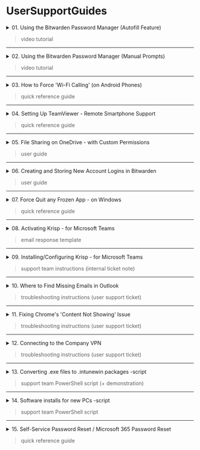 # UserSupportGuides

<details><summary>01. Using the Bitwarden Password Manager (Autofill Feature) </summary>



</details>

> video tutorial

---

<details><summary>02. Using the Bitwarden Password Manager (Manual Prompts) </summary>



</details>

> video tutorial

---

<details><summary>03. How to Force 'Wi-Fi Calling' (on Android Phones) </summary>

![Diagram](images/03_Force-Wi-Fi-Calling-onAndroid.png)

</details>

> quick reference guide

---

<details><summary>04. Setting Up TeamViewer - Remote Smartphone Support </summary>

![Diagram](images/04_Setting-Up-TeamViewer-Phone-Support.png)

</details>

> quick reference guide

---

<details><summary>05. File Sharing on OneDrive - with Custom Permissions </summary>

![Diagram](images/05_FileShare-on-OneDrive-with-Permissions.png)

</details>

> user guide

---

<details><summary>06. Creating and Storing New Account Logins in Bitwarden </summary>

![Diagram](images/06_Creating-New-Logins-in-Bitwarden.png)

</details>

> user guide

---

<details><summary>07. Force Quit any Frozen App - on Windows </summary>

![Diagram](images/07_ForceQuit-any-FrozenApp-onWindows.png)

</details>

> quick reference guide

---

<details><summary>08. Activating Krisp - for Microsoft Teams </summary>

![Diagram](images/08_ActivatingKrisp-forMSTeams.png)

![Diagram](images/GIF_ActivateKrisp.gif)

</details>

> email response template

---

<details><summary>09. Installing/Configuring Krisp - for Microsoft Teams </summary>

![Diagram](images/09_InstallConfigureKrisp-forMSTeams.png)

</details>

> support team instructions (internal ticket note)

---

<details><summary>10. Where to Find Missing Emails in Outlook </summary>

![Diagram](images/10_Find-Missing-Emails-inOutlook.png)

![Diagram](images/GIF_OutlookFindEmails.gif)

</details>

> troubleshooting instructions (user support ticket)

---

<details><summary>11. Fixing Chrome's 'Content Not Showing' Issue </summary>

![Diagram](images/11_FixingChrome-ContentNotShowing.png)

![Diagram](images/IMG_JavaScriptBlocked.PNG)

</details>

> troubleshooting instructions (user support ticket)

---

<details><summary>12. Connecting to the Company VPN </summary>

![Diagram](images/12_Connecting-to-the-CompanyVPN.png)

![Diagram](images/GIF_Connect2VPN.gif)

</details>

> troubleshooting instructions (user support ticket)

---

<details><summary>13. Converting .exe files to .intunewin packages -script </summary>

```powershell
#Convert exe to intunewin | Win32 Content Prep Tool
#Author: Sim Cmngs

# Edit these variables to match your SETUP
$IntuneWinAppUtilFolder = "C:\Intune\3-IntuneWinAppUtil" # REPLACE with Intune Win32 Content Prep Tool location 
$SourceFolder = "C:\Intune\1-Krisp" # REPLACE with app setup file location 
$SetupFile = "Krisp_2.33.5" # REPLACE with name of app setup file
$OutputFolder = "C:\Intune\2-IntuneApps" # REPLACE with folder location to save IntuneWin file

# Change Directory
Set-Location -Path $IntuneWinAppUtilFolder

# Run Intune Win32 Content prep tool with parameters
& "$IntuneWinAppUtilFolder\IntuneWinAppUtil.exe" -c "$SourceFolder" -s "$SourceFolder\$SetupFile.exe" -o "$OutputFolder" -q
```
![Diagram](images/13_GIF_IntuneWinScript.gif)

</details>

> support team PowerShell script (+ demonstration)

---

<details><summary>14. Software installs for new PCs -script </summary>

<ins>Setup new windows device (Winget)</ins>

```powershell
#Install Winget - Windows Package Manager

# Get latest download url
$progressPreference = 'silentlyContinue'
$latestWingetMsixBundleUri = $(Invoke-RestMethod https://api.github.com/repos/microsoft/winget-cli/releases/latest).assets.browser_download_url | Where-Object {$_.EndsWith(".msixbundle")}
$latestWingetMsixBundle = $latestWingetMsixBundleUri.Split("/")[-1]

# Download Visual C++ Runtime and Winget packages
Write-Information "Downloading winget to artifacts directory..."
Invoke-WebRequest -Uri $latestWingetMsixBundleUri -OutFile "./$latestWingetMsixBundle"
Invoke-WebRequest -Uri https://aka.ms/Microsoft.VCLibs.x64.14.00.Desktop.appx -OutFile Microsoft.VCLibs.x64.14.00.Desktop.appx

# Install Visual C++ Runtime and Winget packages
Add-AppxPackage Microsoft.VCLibs.x64.14.00.Desktop.appx
Add-AppxPackage $latestWingetMsixBundle

```

<ins>Setup new windows device (App installs) </ins>

```powershell
#Automate installation of essential applications | Winget
#Author: Sim Cmngs

# Function to install an application using Winget
function Install-App {
    param (
        [string]$appName
    )
    
    Write-Host "Installing $appName..."
    try {
        winget install --id=$appName --silent --accept-package-agreements --accept-source-agreements
        Write-Host "$appName installed successfully."
    } catch {
        Write-Host "Failed to install $appName. Error: $_" -ForegroundColor Red
    }
}

# List of essential apps to install (edit list if needed)
$applications = @(
    # Web Browsers
    "Google.Chrome",
    "Mozilla.Firefox",
    
    # Security and Antivirus
    "Bitdefender.Bitdefender",
    "Bitwarden.Bitwarden",

    # System Monitoring and Maintenance
    "BleachBit.BleachBit",
    "Klocman.BulkCrapUninstaller",
    "CPUID.HWMonitor",

    # Office and Productivity
    "ONLYOFFICE.DesktopEditors",
    "Adobe.Acrobat.Reader.64-bit",

    # Remote Access and Support
    "TeamViewer.TeamViewer",

    # Communication Tools
    "Microsoft.Teams",
    "Zoom.Zoom",
    "Discord.Discord",

    # Media
    "Audacity.Audacity",
    "CodecGuide.K-LiteCodecPack.Full",
    "VideoLAN.VLC",
    "NGWIN.PicPick",

    # Backup Solutions
    "Google.GoogleDrive",
    "Microsoft.OneDrive",

    # Runtimes
    "abbodi1406.vcredist",
    "Microsoft.DotNet.Runtime.8",
    "Microsoft.DotNet.DesktopRuntime.8",

    # File Management and Compression
    "7zip.7zip",
    "RARLab.WinRAR",

    # Utilities
    "AdrienAllard.FileConverter",
    "Microsoft.PowerToys"
)

# Install each application
foreach ($app in $applications) {
    Install-App -appName $app
}

Write-Host "All essential applications have been installed."

```

</details>

> support team PowerShell script

---

<details><summary>15. Self-Service Password Reset / Microsoft 365 Password Reset</summary>

<ins>Setup Self-Service Password Reset (Microsoft 365)</ins>

![Diagram](images/15a_Setup-SSPR-for-M365-account.png)

<ins>Resetting your Microsoft 365 Password - with SSPR Activated</ins>

![Diagram](images/15b_M365-PWReset-with-SSPR-activated.png)

</details>

> quick reference guide 
